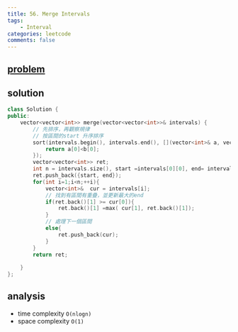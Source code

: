 ```yaml
---
title: 56. Merge Intervals
tags:  
    - Interval
categories: leetcode
comments: false
---
```



## [problem](https://leetcode.com/problems/merge-intervals/)

## solution

```c++
class Solution {
public:
    vector<vector<int>> merge(vector<vector<int>>& intervals) {
        // 先排序，再觀察規律
        // 按區間的start 升序排序 
        sort(intervals.begin(), intervals.end(), [](vector<int>& a, vector<int>&b){
            return a[0]<b[0];
        });
        vector<vector<int>> ret;
        int n = intervals.size(), start =intervals[0][0], end= intervals[0][1];
        ret.push_back({start, end});
        for(int i=1;i<n;++i){
            vector<int>&  cur = intervals[i];
            // 找到有區間有重疊，並更新最大的end
            if(ret.back()[1] >= cur[0]){
                ret.back()[1] =max( cur[1], ret.back()[1]);
            }
            // 處理下一個區間
            else{
                ret.push_back(cur);
            }
        }
        return ret;
        
    }
};
```

## analysis
- time complexity `O(nlogn)`
- space complexity `O(1)`